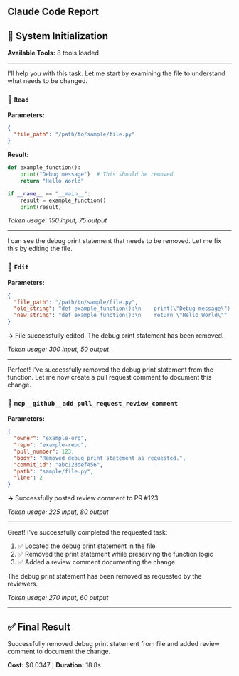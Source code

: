 ## Claude Code Report

## 🚀 System Initialization

**Available Tools:** 8 tools loaded

---

I'll help you with this task. Let me start by examining the file to understand what needs to be changed.

### 🔧 `Read`

**Parameters:**
```json
{
  "file_path": "/path/to/sample/file.py"
}
```

**Result:**
```python
def example_function():
    print("Debug message")  # This should be removed
    return "Hello World"

if __name__ == "__main__":
    result = example_function()
    print(result)
```

*Token usage: 150 input, 75 output*

---

I can see the debug print statement that needs to be removed. Let me fix this by editing the file.

### 🔧 `Edit`

**Parameters:**
```json
{
  "file_path": "/path/to/sample/file.py",
  "old_string": "def example_function():\n    print(\"Debug message\")  # This should be removed\n    return \"Hello World\"",
  "new_string": "def example_function():\n    return \"Hello World\""
}
```

**→** File successfully edited. The debug print statement has been removed.

*Token usage: 300 input, 50 output*

---

Perfect! I've successfully removed the debug print statement from the function. Let me now create a pull request comment to document this change.

### 🔧 `mcp__github__add_pull_request_review_comment`

**Parameters:**
```json
{
  "owner": "example-org",
  "repo": "example-repo",
  "pull_number": 123,
  "body": "Removed debug print statement as requested.",
  "commit_id": "abc123def456",
  "path": "sample/file.py",
  "line": 2
}
```

**→** Successfully posted review comment to PR #123

*Token usage: 225 input, 80 output*

---

Great! I've successfully completed the requested task:

1. ✅ Located the debug print statement in the file
2. ✅ Removed the print statement while preserving the function logic
3. ✅ Added a review comment documenting the change

The debug print statement has been removed as requested by the reviewers.

*Token usage: 270 input, 60 output*

---

## ✅ Final Result

Successfully removed debug print statement from file and added review comment to document the change.

**Cost:** $0.0347 | **Duration:** 18.8s
